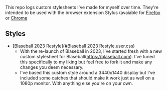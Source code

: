 This repo logs custom stylesheets I've made for myself over time. They're intended to be used with the browser extension Stylus (avaiable for [Firefox](https://addons.mozilla.org/en-US/firefox/addon/styl-us/) or [Chrome](https://chrome.google.com/webstore/detail/stylus/clngdbkpkpeebahjckkjfobafhncgmne)

## Styles

* [Blaseball 2023 Restyle](#Blaseball 2023 Restyle.user.css)
  - With the re-launch of Blaseball in 2023, I've started fresh with a new custom stylesheet for Blaseball(https://blaseball.com). I've tuned this specifically to my liking but feel free to fork it and make any changes you deem necessary.
  - I've based this custom style around a 3440x1440 display but I've included some catches that should make it work just as well on a 1080p monitor. With anything else you're on your own.